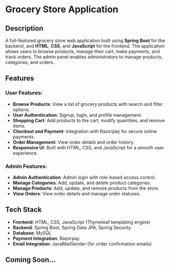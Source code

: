 # Grocery Store Application

## Description
A full-featured grocery store web application built using **Spring Boot** for the backend, and **HTML**, **CSS**, and **JavaScript** for the frontend. The application allows users to browse products, manage their cart, make payments, and track orders. The admin panel enables administrators to manage products, categories, and orders.

## Features
### User Features:
- **Browse Products**: View a list of grocery products with search and filter options.
- **User Authentication**: Signup, login, and profile management.
- **Shopping Cart**: Add products to the cart, modify quantities, and remove items.
- **Checkout and Payment**: Integration with Razorpay for secure online payments.
- **Order Management**: View order details and order history.
- **Responsive UI**: Built with HTML, CSS, and JavaScript for a smooth user experience.

### Admin Features:
- **Admin Authentication**: Admin login with role-based access control.
- **Manage Categories**: Add, update, and delete product categories.
- **Manage Products**: Add, update, and remove products from the store.
- **View Orders**: View order details and manage order statuses.

## Tech Stack
- **Frontend**: HTML, CSS, JavaScript (Thymeleaf templating engine)
- **Backend**: Spring Boot, Spring Data JPA, Spring Security
- **Database**: MySQL
- **Payment Integration**: Razorpay
- **Email Integration**: JavaMailSender (for order confirmation emails)

## Coming Soon...
